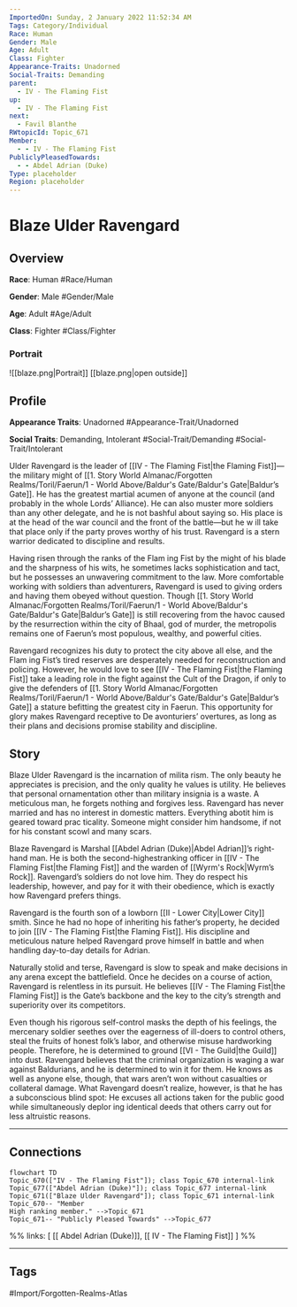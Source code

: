 ```yaml
---
ImportedOn: Sunday, 2 January 2022 11:52:34 AM
Tags: Category/Individual
Race: Human
Gender: Male
Age: Adult
Class: Fighter
Appearance-Traits: Unadorned
Social-Traits: Demanding
parent:
  - IV - The Flaming Fist
up:
  - IV - The Flaming Fist
next:
  - Favil Blanthe
RWtopicId: Topic_671
Member:
  - - IV - The Flaming Fist
PubliclyPleasedTowards:
  - - Abdel Adrian (Duke)
Type: placeholder
Region: placeholder
---
```

# Blaze Ulder Ravengard
## Overview
**Race**: Human
#Race/Human

**Gender**: Male
#Gender/Male

**Age**: Adult
#Age/Adult

**Class**: Fighter
#Class/Fighter

### Portrait
![[blaze.png|Portrait]]
[[blaze.png|open outside]]

## Profile
**Appearance Traits**: Unadorned
#Appearance-Trait/Unadorned

**Social Traits**: Demanding, Intolerant
#Social-Trait/Demanding #Social-Trait/Intolerant

Ulder Ravengard is the leader of [[IV - The Flaming Fist|the Flaming Fist]]—the military might of [[1. Story World Almanac/Forgotten Realms/Toril/Faerun/1 - World Above/Baldur's Gate/Baldur's Gate|Baldur’s Gate]]. He has the greatest martial acumen of anyone at the council (and probably in the whole Lords’ Alliance). He can also muster more soldiers than any other delegate, and he is not bashful about saying so. His place is at the head of the war council and the front of the battle—but he w ill take that place only if the party proves worthy of his trust. Ravengard is a stern warrior dedicated to discipline and results.

Having risen through the ranks of the Flam ing Fist by the might of his blade and the sharpness of his wits, he sometimes lacks sophistication and tact, but he possesses an unwavering commitment to the law. More comfortable working with soldiers than adventurers, Ravengard is used to giving orders and having them obeyed without question. Though [[1. Story World Almanac/Forgotten Realms/Toril/Faerun/1 - World Above/Baldur's Gate/Baldur's Gate|Baldur’s Gate]] is still recovering from the havoc caused by the resurrection within the city of Bhaal, god of murder, the metropolis remains one of Faerun’s most populous, wealthy, and powerful cities.

Ravengard recognizes his duty to protect the city above all else, and the Flam ing Fist’s tired reserves are desperately needed for reconstruction and policing. However, he would love to see [[IV - The Flaming Fist|the Flaming Fist]] take a leading role in the fight against the Cult of the Dragon, if only to give the defenders of [[1. Story World Almanac/Forgotten Realms/Toril/Faerun/1 - World Above/Baldur's Gate/Baldur's Gate|Baldur’s Gate]] a stature befitting the greatest city in Faerun. This opportunity for glory makes Ravengard receptive to De avonturiers’ overtures, as long as their plans and decisions promise stability and discipline.

## Story
Blaze Ulder Ravengard is the incarnation of milita rism. The only beauty he appreciates is precision, and the only quality he values is utility. He believes that personal ornamentation other than military insignia is a waste. A meticulous man, he forgets nothing and forgives less. Ravengard has never married and has no interest in domestic matters. Everything abotit him is geared toward prac ticality. Someone might consider him handsome, if not for his constant scowl and many scars.

Blaze Ravengard is Marshal [[Abdel Adrian (Duke)|Abdel Adrian]]’s right-hand man. He is both the second-highestranking officer in [[IV - The Flaming Fist|the Flaming Fist]] and the warden of [[Wyrm's Rock|Wyrm’s Rock]]. Ravengard’s soldiers do not love him. They do respect his leadership, however, and pay for it with their obedience, which is exactly how Ravengard prefers things.

Ravengard is the fourth son of a lowborn [[II - Lower City|Lower City]] smith. Since he had no hope of inheriting his father’s property, he decided to join [[IV - The Flaming Fist|the Flaming Fist]]. His discipline and meticulous nature helped Ravengard prove himself in battle and when handling day-to-day details for Adrian.

Naturally stolid and terse, Ravengard is slow to speak and make decisions in any arena except the battlefield. Once he decides on a course of action, Ravengard is relentless in its pursuit. He believes [[IV - The Flaming Fist|the Flaming Fist]] is the Gate’s backbone and the key to the city’s strength and superiority over its competitors.

Even though his rigorous self-control masks the depth of his feelings, the mercenary soldier seethes over the eagerness of ill-doers to control others, steal the fruits of honest folk’s labor, and otherwise misuse hardworking people. Therefore, he is determined to ground [[VI - The Guild|the Guild]] into dust. Ravengard believes that the criminal organization is waging a war against Baldurians, and he is determined to win it for them. He knows as well as anyone else, though, that wars aren’t won without casualties or collateral damage. What Ravengard doesn’t realize, however, is that he has a subconscious blind spot: He excuses all actions taken for the public good while simultaneously deplor ing identical deeds that others carry out for less altruistic reasons.

---
## Connections
```mermaid
flowchart TD
Topic_670(["IV - The Flaming Fist"]); class Topic_670 internal-link
Topic_677(["Abdel Adrian (Duke)"]); class Topic_677 internal-link
Topic_671(["Blaze Ulder Ravengard"]); class Topic_671 internal-link
Topic_670-- "Member
High ranking member." -->Topic_671
Topic_671-- "Publicly Pleased Towards" -->Topic_677
```
%%
links: [ [[ Abdel Adrian (Duke)]], [[ IV - The Flaming Fist]] ]
%%


---
## Tags
#Import/Forgotten-Realms-Atlas

